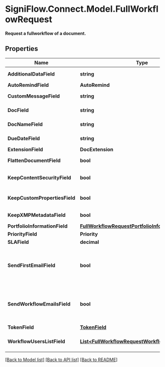 # SigniFlow.Connect.Model.FullWorkflowRequest
#### Request a fullworkflow of a document.

## Properties

Name | Type | Description | Notes
------------ | ------------- | ------------- | -------------
**AdditionalDataField** | **string** | Additional data. | 
**AutoRemindField** | **AutoRemind** |  | 
**CustomMessageField** | **string** | Custom message. | 
**DocField** | **string** | Document field. | 
**DocNameField** | **string** | Document name. | 
**DueDateField** | **string** | Document due date. | 
**ExtensionField** | **DocExtension** |  | 
**FlattenDocumentField** | **bool** | Flatten document. | 
**KeepContentSecurityField** | **bool** | Keep content security. | 
**KeepCustomPropertiesField** | **bool** | Keep custom properties. | 
**KeepXMPMetadataField** | **bool** | Keep XMP meta data. | 
**PortfolioInformationField** | [**FullWorkflowRequestPortfolioInformationField**](FullWorkflowRequestPortfolioInformationField.md) |  | 
**PriorityField** | **Priority** |  | 
**SLAField** | **decimal** | SLA | 
**SendFirstEmailField** | **bool** | Confirm first user email notification will or will not be sent. | 
**SendWorkflowEmailsField** | **bool** | Confirm that workflow emails will or will not be sent. | 
**TokenField** | [**TokenField**](TokenField.md) |  | 
**WorkflowUsersListField** | [**List&lt;FullWorkflowRequestWorkflowUsersListField&gt;**](FullWorkflowRequestWorkflowUsersListField.md) | List of users in the workflow. | 

[[Back to Model list]](../README.md#documentation-for-models) [[Back to API list]](../README.md#documentation-for-api-endpoints) [[Back to README]](../README.md)

